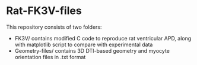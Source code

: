 # Rat-FK3V-files
This repository consists of two folders:
* FK3V/ contains modified C code to reproduce rat ventricular APD, along with matplotlib script to compare with experimental data
* Geometry-files/ contains 3D DTI-based geometry and myocyte orientation files in .txt format
